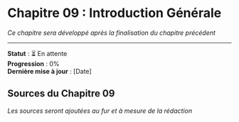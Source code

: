# Chapitre 09 : Introduction Générale

*Ce chapitre sera développé après la finalisation du chapitre précédent*

---

**Statut** : ⏳ En attente  
**Progression** : 0%  
**Dernière mise à jour** : [Date]

## Sources du Chapitre 09

*Les sources seront ajoutées au fur et à mesure de la rédaction*
